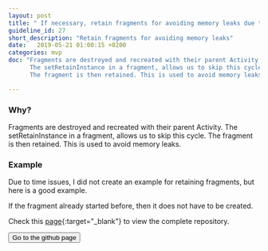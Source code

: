 ```yaml
---
layout: post
title: " If necessary, retain fragments for avoiding memory leaks due to configuration changes in the activities."
guideline_id: 27
short_description: "Retain fragments for avoiding memory leaks"
date:   2019-05-21 01:00:15 +0200
categories: mvp
doc: "Fragments are destroyed and recreated with their parent Activity.
      The setRetainInstance in a fragment, allows us to skip this cycle.
      The fragment is then retained. This is used to avoid memory leaks."

---
```

<h3>Why?</h3>
Fragments are destroyed and recreated with their parent Activity.
The setRetainInstance in a fragment, allows us to skip this cycle.
The fragment is then retained. This is used to avoid memory leaks.


<h3>Example</h3>
Due to time issues, I did not create an example for retaining fragments, but here is a good example.

<script src="https://gist.github.com/Geertdepont/d86d93767d2f95073716f3c926720d5a.js"></script>


<script src="https://gist.github.com/Geertdepont/9f0fd8ea570f16fcc05df5c091fd7873.js"></script>

If the fragment already started before, then it does not have to be created. 


Check this [page][github-page]{:target="_blank"} to view the complete repository.

<a href="https://www.androiddesignpatterns.com/2013/04/retaining-objects-across-config-changes.html" target="_blank"><button type="button" class="btn btn-primary btn-icon-right">Go to the github page</button></a>

[github-page]: https://www.androiddesignpatterns.com/2013/04/retaining-objects-across-config-changes.html
